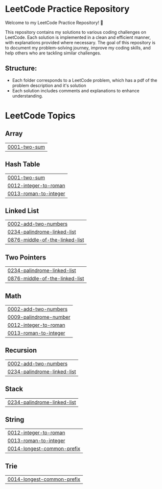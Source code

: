 # LeetCode Practice Repository

Welcome to my LeetCode Practice Repository! 🚀

This repository contains my solutions to various coding challenges on LeetCode. Each solution is implemented in a clean and efficient manner, with explanations provided where necessary. The goal of this repository is to document my problem-solving journey, improve my coding skills, and help others who are tackling similar challenges.

## Structure:

- Each folder corresponds to a LeetCode problem, which has a pdf of the problem description and it's solution
- Each solution includes comments and explanations to enhance understanding.



<!---LeetCode Topics Start-->
# LeetCode Topics
## Array
|  |
| ------- |
| [0001-two-sum](https://github.com/Yousaf-AJan/LeetCode-Practice/tree/master/0001-two-sum) |
## Hash Table
|  |
| ------- |
| [0001-two-sum](https://github.com/Yousaf-AJan/LeetCode-Practice/tree/master/0001-two-sum) |
| [0012-integer-to-roman](https://github.com/Yousaf-AJan/LeetCode-Practice/tree/master/0012-integer-to-roman) |
| [0013-roman-to-integer](https://github.com/Yousaf-AJan/LeetCode-Practice/tree/master/0013-roman-to-integer) |
## Linked List
|  |
| ------- |
| [0002-add-two-numbers](https://github.com/Yousaf-AJan/LeetCode-Practice/tree/master/0002-add-two-numbers) |
| [0234-palindrome-linked-list](https://github.com/Yousaf-AJan/LeetCode-Practice/tree/master/0234-palindrome-linked-list) |
| [0876-middle-of-the-linked-list](https://github.com/Yousaf-AJan/LeetCode-Practice/tree/master/0876-middle-of-the-linked-list) |
## Two Pointers
|  |
| ------- |
| [0234-palindrome-linked-list](https://github.com/Yousaf-AJan/LeetCode-Practice/tree/master/0234-palindrome-linked-list) |
| [0876-middle-of-the-linked-list](https://github.com/Yousaf-AJan/LeetCode-Practice/tree/master/0876-middle-of-the-linked-list) |
## Math
|  |
| ------- |
| [0002-add-two-numbers](https://github.com/Yousaf-AJan/LeetCode-Practice/tree/master/0002-add-two-numbers) |
| [0009-palindrome-number](https://github.com/Yousaf-AJan/LeetCode-Practice/tree/master/0009-palindrome-number) |
| [0012-integer-to-roman](https://github.com/Yousaf-AJan/LeetCode-Practice/tree/master/0012-integer-to-roman) |
| [0013-roman-to-integer](https://github.com/Yousaf-AJan/LeetCode-Practice/tree/master/0013-roman-to-integer) |
## Recursion
|  |
| ------- |
| [0002-add-two-numbers](https://github.com/Yousaf-AJan/LeetCode-Practice/tree/master/0002-add-two-numbers) |
| [0234-palindrome-linked-list](https://github.com/Yousaf-AJan/LeetCode-Practice/tree/master/0234-palindrome-linked-list) |
## Stack
|  |
| ------- |
| [0234-palindrome-linked-list](https://github.com/Yousaf-AJan/LeetCode-Practice/tree/master/0234-palindrome-linked-list) |
## String
|  |
| ------- |
| [0012-integer-to-roman](https://github.com/Yousaf-AJan/LeetCode-Practice/tree/master/0012-integer-to-roman) |
| [0013-roman-to-integer](https://github.com/Yousaf-AJan/LeetCode-Practice/tree/master/0013-roman-to-integer) |
| [0014-longest-common-prefix](https://github.com/Yousaf-AJan/LeetCode-Practice/tree/master/0014-longest-common-prefix) |
## Trie
|  |
| ------- |
| [0014-longest-common-prefix](https://github.com/Yousaf-AJan/LeetCode-Practice/tree/master/0014-longest-common-prefix) |
<!---LeetCode Topics End-->
